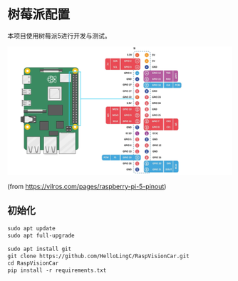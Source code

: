 # 树莓派配置

本项目使用树莓派5进行开发与测试。

![](./images/Raspberry_Pi_5_GPIO-Pinout.png)

(from https://vilros.com/pages/raspberry-pi-5-pinout)

## 初始化

```shell
sudo apt update
sudo apt full-upgrade
```

```shell
sudo apt install git
git clone https://github.com/HelloLingC/RaspVisionCar.git
cd RaspVisionCar
pip install -r requirements.txt
```